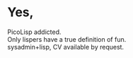 
# Yes, #
PicoLisp addicted.  
Only lispers have a true definition of fun.  
sysadmin+lisp, CV available by request.
